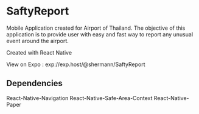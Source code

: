 # SaftyReport

Mobile Application created for Airport of Thailand. The objective of this application is to provide user with easy and fast way to report any unusual event around the airport.

Created with React Native

View on Expo : exp://exp.host/@shermann/SaftyReport

## Dependencies 

 React-Native-Navigation
 React-Native-Safe-Area-Context
 React-Native-Paper
 
